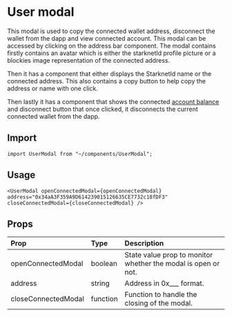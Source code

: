 # User modal

This modal is used to copy the connected wallet address, disconnect the wallet from the dapp and view connected account. This modal can be accessed by clicking on the address bar component. The modal contains firstly contains an avatar which is either the starknetId profile picture or a blockies image representation of the connected address.

Then it has a component that either displays the StarknetId name or the connected address. This also contains a copy button to help copy the address or name with one click.

Then lastly it has a component that shows the connected [account balance](subchapter_5.md) and disconnect button that once clicked, it disconnects the current connected wallet from the dapp.

## Import

```
import UserModal from "~/components/UserModal";
```

## Usage

```
<UserModal openConnectedModal={openConnectedModal} address="0x34aA3F359A9D614239015126635CE7732c18fDF3" closeConnectedModal={closeConnectedModal} />
```

## Props

| Prop                | Type     | Description                                                   |
| :------------------ | :------- | :------------------------------------------------------------ |
| openConnectedModal  | boolean  | State value prop to monitor whether the modal is open or not. |
| address             | string   | Address in 0x\_\_\_ format.                                   |
| closeConnectedModal | function | Function to handle the closing of the modal.                  |
